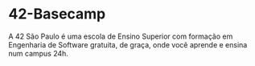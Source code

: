 # 42-Basecamp
A 42 São Paulo é uma escola de Ensino Superior com formação em Engenharia de Software gratuita, de graça, onde você aprende e ensina num campus 24h.
